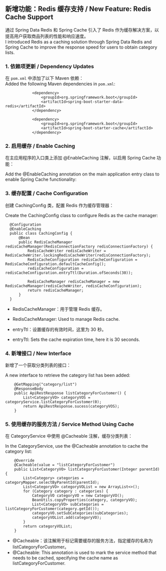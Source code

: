 ## 新增功能：Redis 缓存支持 / New Feature: Redis Cache Support

通过 Spring Data Redis 和 Spring Cache 引入了 Redis 作为缓存解决方案，以提高用户获取商品列表的性能和响应速度。  
I introduced Redis as a caching solution through Spring Data Redis and Spring Cache to improve the response speed for users to obtain category lists.

### 1. 依赖项更新 / Dependency Updates

在 `pom.xml` 中添加了以下 Maven 依赖：  
Added the following Maven dependencies in `pom.xml`:

                <dependency>
                    <groupId>org.springframework.boot</groupId>
                    <artifactId>spring-boot-starter-data-redis</artifactId>
                </dependency>
                
                <dependency>
                    <groupId>org.springframework.boot</groupId>
                    <artifactId>spring-boot-starter-cache</artifactId>
                </dependency>

### 2. 启用缓存 / Enable Caching
在主应用程序的入口类上添加 @EnableCaching 注解，以启用 Spring Cache 功能：

Add the @EnableCaching annotation on the main application entry class to enable Spring Cache functionality:

### 3. 缓存配置 / Cache Configuration
创建 CachingConfig 类，配置 Redis 作为缓存管理器：

Create the CachingConfig class to configure Redis as the cache manager:

      @Configuration
      @EnableCaching
      public class CachingConfig {
          @Bean
          public RedisCacheManager redisCacheManager(RedisConnectionFactory redisConnectionFactory) {
              RedisCacheWriter redisCacheWriter = RedisCacheWriter.lockingRedisCacheWriter(redisConnectionFactory);
              RedisCacheConfiguration redisCacheConfiguration = RedisCacheConfiguration.defaultCacheConfig();
              redisCacheConfiguration = redisCacheConfiguration.entryTtl(Duration.ofSeconds(30));
      
              RedisCacheManager redisCacheManager = new RedisCacheManager(redisCacheWriter, redisCacheConfiguration);
              return redisCacheManager;
          }
      }

* RedisCacheManager：用于管理 Redis 缓存。

* RedisCacheManager: Used to manage Redis cache.

* entryTtl：设置缓存的有效时间，这里为 30 秒。

* entryTtl: Sets the cache expiration time, here it is 30 seconds.

### 4. 新增接口 / New Interface
新增了一个获取分类列表的接口：

A new interface to retrieve the category list has been added:

        @GetMapping("category/list")
        @ResponseBody
        public ApiRestResponse listCategoryForCustomer() {
            List<CategoryVO> categoryVOS = categoryService.listCategoryForCustomer(0);
            return ApiRestResponse.sucess(categoryVOS);
        }
### 5. 使用缓存的服务方法 / Service Method Using Cache
在 CategoryService 中使用 @Cacheable 注解，缓存分类列表：

In the CategoryService, use the @Cacheable annotation to cache the category list:

        @Override
        @Cacheable(value = "listCategoryForCustomer")
        public List<CategoryVO> listCategoryForCustomer(Integer parentId) {
            List<Category> categories = categoryMapper.selectByParentId(parentId);
            List<CategoryVO> categoryVOList = new ArrayList<>();
            for (Category category : categories) {
                CategoryVO categoryVO = new CategoryVO();
                BeanUtils.copyProperties(category, categoryVO);
                List<CategoryVO> subCategories = listCategoryForCustomer(category.getId());
                categoryVO.setSubCategories(subCategories);
                categoryVOList.add(categoryVO);
            }
            return categoryVOList;
        }
* @Cacheable：该注解用于标记需要缓存的服务方法，指定缓存的名称为 listCategoryForCustomer。
* @Cacheable: This annotation is used to mark the service method that needs to be cached, specifying the cache name as listCategoryForCustomer.
  
